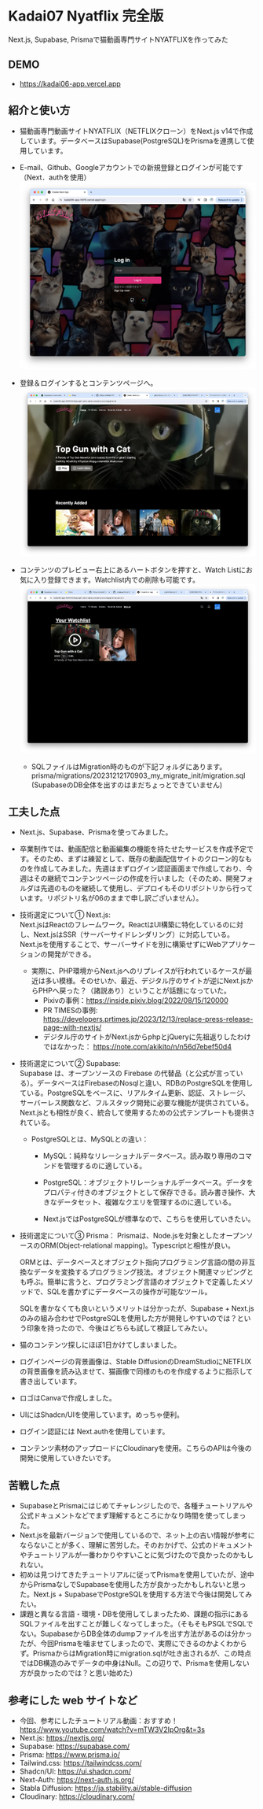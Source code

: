 # Kadai07 Nyatflix 完全版
Next.js, Supabase, Prismaで猫動画専門サイトNYATFLIXを作ってみた

## DEMO

  - https://kadai06-app.vercel.app

## 紹介と使い方

  - 猫動画専門動画サイトNYATFLIX（NETFLIXクローン）をNext.js v14で作成しています。データベースはSupabase(PostgreSQL)をPrismaを連携して使用しています。

  - E-mail、Github、Googleアカウントでの新規登録とログインが可能です（Next．authを使用）
![login page capture](/capture/Screenshot_login.png)
  - 登録＆ログインするとコンテンツページへ。
![contents page capture](/capture/Screenshot_contents.png)
  - コンテンツのプレビュー右上にあるハートボタンを押すと、Watch Listにお気に入り登録できます。Watchlist内での削除も可能です。
![watchlist page capture](/capture/Screenshot_watchlist02.png)

    - SQLファイルはMigration時のものが下記フォルダにあります。 
  prisma/migrations/20231212170903_my_migrate_init/migration.sql
  (SupabaseのDB全体を出すのはまだちょっとできていません) 


## 工夫した点

  - Next.js、Supabase、Prismaを使ってみました。 

  - 卒業制作では、動画配信と動画編集の機能を持たせたサービスを作成予定です。そのため、まずは練習として、既存の動画配信サイトのクローン的なものを作成してみました。先週はまずログイン認証画面まで作成しており、今週はその継続でコンテンツページの作成を行いました（そのため、開発フォルダは先週のものを継続して使用し、デプロイもそのリポジトリから行っています。リポジトリ名が06のままで申し訳ございません）。

  - 技術選定について① Next.js:<br/>
    Next.jsはReactのフレームワーク。ReactはUI構築に特化しているのに対し、Next.jsはSSR（サーバーサイドレンダリング）に対応している。Next.jsを使用することで、サーバーサイドを別に構築せずにWebアプリケーションの開発ができる。
    
    - 実際に、PHP環境からNext.jsへのリプレイスが行われているケースが最近は多い模様。そのせいか、最近、デジタル庁のサイトが逆にNext.jsからPHPへ戻った？（諸説あり）ということが話題になっていた。
      - Pixivの事例：https://inside.pixiv.blog/2022/08/15/120000 
      - PR TIMESの事例: https://developers.prtimes.jp/2023/12/13/replace-press-release-page-with-nextjs/ 
      - デジタル庁のサイトがNext.jsからphpとjQueryに先祖返りしたわけではなかった： https://note.com/akikito/n/n56d7ebef50d4
  
  - 技術選定について② Supabase:<br/>
    Supabase は、オープンソースの Firebase の代替品（と公式が言っている）。データベースはFirebaseのNosqlと違い、RDBのPostgreSQLを使用している。PostgreSQLをベースに、リアルタイム更新、認証、ストレージ、サーバーレス関数など、フルスタック開発に必要な機能が提供されている。Next.jsとも相性が良く、統合して使用するための公式テンプレートも提供されている。 

      - PostgreSQLとは、MySQLとの違い：

          - MySQL：純粋なリレーショナルデータベース。読み取り専用のコマンドを管理するのに適している。

          - PostgreSQL：オブジェクトリレーショナルデータベース。データをプロパティ付きのオブジェクトとして保存できる。読み書き操作、大きなデータセット、複雑なクエリを管理するのに適している。 

        - Next.jsではPostgreSQLが標準なので、こちらを使用していきたい。

  - 技術選定について③ Prisma：
    Prismaは、Node.jsを対象としたオープンソースのORM(Object-relational mapping)。Typescriptと相性が良い。
    
    ORMとは、データベースとオブジェクト指向プログラミング言語の間の非互換なデータを変換するプログラミング技法。オブジェクト関連マッピングとも呼ぶ。簡単に言うと、プログラミング言語のオブジェクトで定義したメソッドで、SQLを書かずにデータベースの操作が可能なツール。

    SQLを書かなくても良いというメリットは分かったが、Supabase + Next.js のみの組み合わせでPostgreSQLを使用した方が開発しやすいのでは？という印象を持ったので、今後はどちらも試して検証してみたい。 
    
  - 猫のコンテンツ探しにほぼ1日かけてしまいました。

  - ログインページの背景画像は、Stable DiffusionのDreamStudioにNETFLIXの背景画像を読み込ませて、猫画像で同様のものを作成するように指示して書き出しています。
  - ロゴはCanvaで作成しました。

  - UIにはShadcn/UIを使用しています。めっちゃ便利。
  
  - ログイン認証には Next.authを使用しています。

  - コンテンツ素材のアップロードにCloudinaryを使用。こちらのAPIは今後の開発に使用していきたいです。 

## 苦戦した点

  - SupabaseとPrismaにはじめてチャレンジしたので、各種チュートリアルや公式ドキュメントなどでまず理解するところにかなり時間を使ってしまった。
  - Next.jsを最新バージョンで使用しているので、ネット上の古い情報が参考にならないことが多く、理解に苦労した。そのおかげで、公式のドキュメントやチュートリアルが一番わかりやすいことに気づけたので良かったのかもしれない。
  - 初めは見つけてきたチュートリアルに従ってPrismaを使用していたが、途中からPrismaなしでSupabaseを使用した方が良かったかもしれないと思った。Next.js + SupabaseでPostgreSQLを使用する方法で今後は開発してみたい。
  - 課題と異なる言語・環境・DBを使用してしまったため、課題の指示にあるSQLファイルを出すことが難しくなってしまった。（そもそもPSQLでSQLでない。SupabaseからDB全体のdumpファイルを出す方法があるのは分かったが、今回Prismaを噛ませてしまったので、実際にできるのかよくわからず。PrismaからはMigration時にmigration.sqlが吐き出されるが、この時点ではDB構造のみでデータの中身はNull。この辺りで、Prismaを使用しない方が良かったのでは？と思い始めた）

## 参考にした web サイトなど 
  - 今回、参考にしたチュートリアル動画：おすすめ！
  https://www.youtube.com/watch?v=mTW3V2IpOrg&t=3s
  - Next.js: https://nextjs.org/ 
  - Supabase: https://supabase.com/
  - Prisma: https://www.prisma.io/
  - Tailwind.css: https://tailwindcss.com/
  - Shadcn/UI: https://ui.shadcn.com/
  - Next-Auth: https://next-auth.js.org/
  - Stabla Diffusion: https://ja.stability.ai/stable-diffusion
  - Cloudinary: https://cloudinary.com/ 